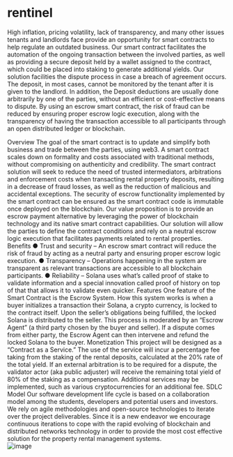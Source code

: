 # rentinel
High inflation, pricing volatility, lack of transparency, and many other issues tenants and landlords face provide an opportunity for smart contracts to help regulate an outdated business. Our smart contract facilitates the automation of the ongoing transaction between the involved parties, as well as providing a secure deposit held by a wallet assigned to the contract, which could be placed into staking to generate additional yields. Our solution facilities the dispute process in case a breach of agreement occurs.
The deposit, in most cases, cannot be monitored by the tenant after it is given to the landlord. In addition, the Deposit deductions are usually done arbitrarily by one of the parties, without an efficient or cost-effective means to dispute. By using an escrow smart contract, the risk of fraud can be reduced by ensuring proper escrow logic execution, along with the transparency of having the transaction accessible to all participants through an open distributed ledger or blockchain.

Overview
The goal of the smart contract is to update and simplify both business and trade between the parties, using web3. A smart contract scales down on formality and costs associated with traditional methods, without compromising on authenticity and credibility. 
The smart contract solution will seek to reduce the need of trusted intermediators, arbitrations and enforcement costs when transacting rental property deposits, resulting in a decrease of fraud losses, as well as the reduction of malicious and accidental exceptions. The security of escrow functionality implemented by the smart contract can be ensured as the smart contract code is immutable once deployed on the blockchain.
Our value proposition is to provide an escrow payment alternative by leveraging the power of blockchain technology and its native smart contract capabilities. Our solution will allow the parties to define the contract conditions and rely on a neutral escrow logic execution that facilitates payments related to rental properties.  
Benefits
●	Trust and security – An escrow smart contract will reduce the risk of fraud by acting as a neutral party and ensuring proper escrow logic execution.
●	Transparency – Operations happening in the system are transparent as relevant transactions are accessible to all blockchain participants.
●	Reliability – Solana uses what’s called proof of stake to validate information and a special innovation called proof of history on top of that that allows it to validate even quicker.
Features
One feature of the Smart Contract is the Escrow System. How this system works is when a buyer initializes a transaction their Solana, a crypto currency, is locked to the contract itself. Upon the seller’s obligations being fulfilled, the locked Solana is distributed to the seller. 
This process is moderated by an “Escrow Agent” (a third party chosen by the buyer and seller). If a dispute comes from either party, the Escrow Agent can then intervene and refund the locked Solana to the buyer.
Monetization
	This project will be designed as a “Contract as a Service.” The use of the service will incur a percentage fee taking from the staking of the rental deposits, calculated at the 20% rate of the total yield. 
If an external arbitration is to be required for a dispute, the validator actor (aka public adjuster) will receive the remaining total yield of 80% of the staking as a compensation. 
Additional services may be implemented, such as various cryptocurrencies for an additional fee.
SDLC Model
Our software development life cycle is based on a collaboration model among the students, developers and potential users and investors. We rely on agile methodologies and open-source technologies to iterate over the project deliverables. Since it is a new endeavor we encourage continuous iterations to cope with the rapid evolving of blockchain and distributed networks technology in order to provide the most cost effective solution for the property rental management systems.  
![image](https://user-images.githubusercontent.com/13037369/200162153-e99c0842-c667-4e28-aa77-b8d0d1ceb31d.png)
